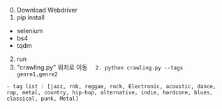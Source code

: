0. Download Webdriver
1. pip install
  - selenium
  - bs4
  - tqdm

2. run
  1. "crawling.py" 위치로 이동
`  2. python crawling.py --tags genre1,genre2`



    - tag list : [jazz, rnb, reggae, rock, Electronic, acoustic, dance, rap, metal, country, hip-hop, alternative, indie, hardcore, blues, classical, punk, Metal]
